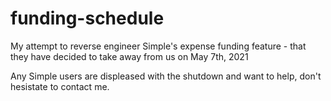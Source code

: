 # funding-schedule
My attempt to reverse engineer Simple's expense funding feature - that they have decided to take away from us on May 7th, 2021

Any Simple users are displeased with the shutdown and want to help, don't hesistate to contact me.
